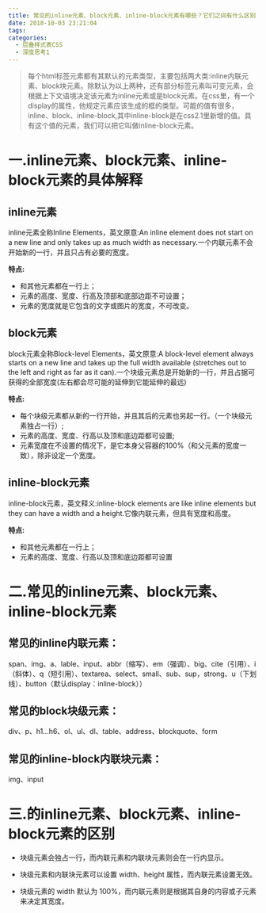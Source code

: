```yaml
---
title: 常见的inline元素、block元素、inline-block元素有哪些？它们之间有什么区别？
date: 2018-10-03 23:21:04
tags:
categories:
  - 层叠样式表CSS  
  - 深度思考1
---
```

>每个html标签元素都有其默认的元素类型，主要包括两大类:inline内联元素、block块元素。除默认为以上两种，还有部分标签元素叫可变元素，会根据上下文语境决定该元素为inline元素或是block元素。在css里，有一个display的属性，他规定元素应该生成的框的类型。可能的值有很多，inline、block、inline-block,其中inline-block是在css2.1里新增的值。具有这个值的元素，我们可以把它叫做inline-block元素。

<!-- more -->


# 一.inline元素、block元素、inline-block元素的具体解释

## inline元素

inline元素全称Inline Elements，英文原意:An inline element does not start on a new line and only takes up as much width as necessary.一个内联元素不会开始新的一行，并且只占有必要的宽度。

**特点:**

+ 和其他元素都在一行上；
+ 元素的高度、宽度、行高及顶部和底部边距不可设置；
+ 元素的宽度就是它包含的文字或图片的宽度，不可改变。

## block元素

block元素全称Block-level Elements，英文原意:A block-level element always starts on a new line and takes up the full width available (stretches out to the left and right as far as it can).一个块级元素总是开始新的一行，并且占据可获得的全部宽度(左右都会尽可能的延伸到它能延伸的最远)

**特点:**

+ 每个块级元素都从新的一行开始，并且其后的元素也另起一行。（一个块级元素独占一行）;
+ 元素的高度、宽度、行高以及顶和底边距都可设置;
+ 元素宽度在不设置的情况下，是它本身父容器的100%（和父元素的宽度一致），除非设定一个宽度。



## inline-block元素

inline-block元素，英文释义:inline-block elements are like inline elements but they can have a width and a height.它像内联元素，但具有宽度和高度。

**特点:**

+ 和其他元素都在一行上；
+ 元素的高度、宽度、行高以及顶和底边距都可设置


# 二.常见的inline元素、block元素、inline-block元素


## 常见的inline内联元素：
span、img、a、lable、input、abbr（缩写）、em（强调）、big、cite（引用）、i（斜体）、q（短引用）、textarea、select、small、sub、sup，strong、u（下划线）、button（默认display：inline-block））


## 常见的block块级元素：
div、p、h1...h6、ol、ul、dl、table、address、blockquote、form


## 常见的inline-block内联块元素：
img、input


# 三.的inline元素、block元素、inline-block元素的区别

+ 块级元素会独占一行，而内联元素和内联块元素则会在一行内显示。

+ 块级元素和内联块元素可以设置 width、height 属性，而内联元素设置无效。

+ 块级元素的 width 默认为 100%，而内联元素则是根据其自身的内容或子元素来决定其宽度。

